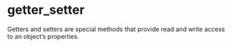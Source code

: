 # getter_setter
Getters and setters are special methods that provide read and write access to an object’s properties.

